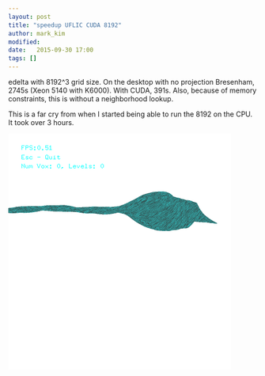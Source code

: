 ```yaml
---
layout: post
title: "speedup UFLIC CUDA 8192"
author: mark_kim
modified:
date:   2015-09-30 17:00
tags: []
---
```

edelta with 8192^3 grid size. On the desktop with no projection Bresenham, 2745s (Xeon 5140 with K6000). With CUDA, 391s. Also, because of memory constraints, this is without a neighborhood lookup. 

This is a far cry from when I started being able to run the 8192 on the CPU. It took over 3 hours.

![edelta, 8192 no projection, CUDA](/images/2015-09-30/edelta-8192-no-proj-bresenham-cuda.png)

